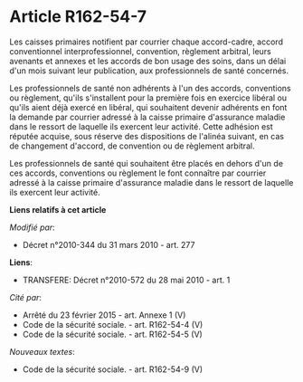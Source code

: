 # Article R162-54-7

Les caisses primaires notifient par courrier chaque accord-cadre, accord conventionnel interprofessionnel, convention,
règlement arbitral, leurs avenants et annexes et les accords de bon usage des soins, dans un délai d'un mois suivant leur
publication, aux professionnels de santé concernés.

Les professionnels de santé non adhérents à l'un des accords, conventions ou règlement, qu'ils s'installent pour la première
fois en exercice libéral ou qu'ils aient déjà exercé en libéral, qui souhaitent devenir adhérents en font la demande par
courrier adressé à la caisse primaire d'assurance maladie dans le ressort de laquelle ils exercent leur activité. Cette
adhésion est réputée acquise, sous réserve des dispositions de l'alinéa suivant, en cas de changement d'accord, de convention
ou de règlement arbitral.

Les professionnels de santé qui souhaitent être placés en dehors d'un de ces accords, conventions ou règlement le font
connaître par courrier adressé à la caisse primaire d'assurance maladie dans le ressort de laquelle ils exercent leur
activité.

**Liens relatifs à cet article**

_Modifié par_:

  - Décret n°2010-344 du 31 mars 2010 - art. 277

**Liens**:

  - TRANSFERE: Décret n°2010-572 du 28 mai 2010 - art. 1

_Cité par_:

  - Arrêté du 23 février 2015 - art. Annexe 1 (V)
  - Code de la sécurité sociale. - art. R162-54-4 (V)
  - Code de la sécurité sociale. - art. R162-54-5 (V)

_Nouveaux textes_:

  - Code de la sécurité sociale. - art. R162-54-9 (V)
